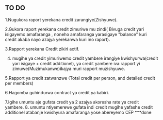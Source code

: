 ## TO DO 

1.Nugukora raport yerekana credit zarangiye(Zishyuwe).

2.Gukora raport yerekana credit zimuriwe mu zindi( Bivuga credit yari isigayemo amafaranga , noneho amafaranga yarasigaye "balance" 
kuri credit akaba nayo azajya  yerekanwa kuri ino raport).

3.Rapport yerekana Credit zikiri actif.

4. mugihe ya  credit yimuriwemo credit yambere  irangiye kwishyurwa(credit yari isigaye +  credit additionel), ya credit yambere iva rapport yi zimuwe(Muzimukanwe)ikajya  muri rapport  muzishyuwe.

5.Rapport ya credit zatwanzwe (Total credit per person, and detailed credit per members)

6.Hagomba guhindurwa contract ya credit ya kabiri.

7.Igihe umuntu aje gufata credit ya 2 azajya akoresha rate ya credit  yambere.
8. umuntu  ntiyemerewe  gufata  indi credit  mugihe  yafashe  credit additionel  atabanje kwishyura  amafaranga yose  abereyemo CEP ***done

